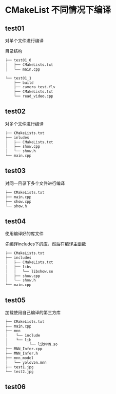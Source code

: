 # CMakeList 不同情况下编译
## test01
对单个文件进行编译

目录结构
```python
├── test01_0
│   ├── CMakeLists.txt
│   └── main.cpp

└── test01_1
    ├── build
    ├── camera_test.flv
    ├── CMakeLists.txt
    └── read_video.cpp
```


## test02
对多个文件进行编译
```python
├── CMakeLists.txt
├── inludes
│   ├── CMakeLists.txt
│   ├── show.cpp
│   └── show.h
└── main.cpp
```


## test03
对同一目录下多个文件进行编译
```python
├── CMakeLists.txt
├── main.cpp
├── show.cpp
└── show.h
```

## test04
使用编译好的库文件

先编译includes下的库，然后在编译主函数
```python
├── CMakeLists.txt
├── includes
│   ├── CMakeLists.txt
│   ├── libs
│   │   └── libshow.so
│   ├── show.cpp
│   └── show.h
└── main.cpp
```

## test05
加载使用自己编译的第三方库
```python
├── CMakeLists.txt
├── main.cpp
├── mnn
│    └── include
│    └── lib
│          └── libMNN.so
├── MNN_Infer.cpp
├── MNN_Infer.h
├── mnn_model
│   └── yolov5n.mnn
├── test1.jpg
└── test2.jpg
```
## test06